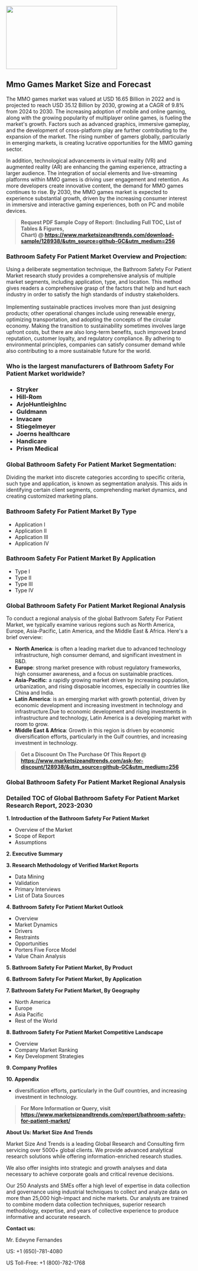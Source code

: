 <p><img class="alignnone size-medium wp-image-20088" src="https://ffe5etoiles.com/wp-content/uploads/2024/12/MST1-300x171.png" alt="" width="300" height="171" /></p><h2>Mmo Games Market Size and Forecast</h2><p>The MMO games market was valued at USD 16.65 Billion in 2022 and is projected to reach USD 35.12 Billion by 2030, growing at a CAGR of 9.8% from 2024 to 2030. The increasing adoption of mobile and online gaming, along with the growing popularity of multiplayer online games, is fueling the market's growth. Factors such as advanced graphics, immersive gameplay, and the development of cross-platform play are further contributing to the expansion of the market. The rising number of gamers globally, particularly in emerging markets, is creating lucrative opportunities for the MMO gaming sector.</p><p>In addition, technological advancements in virtual reality (VR) and augmented reality (AR) are enhancing the gaming experience, attracting a larger audience. The integration of social elements and live-streaming platforms within MMO games is driving user engagement and retention. As more developers create innovative content, the demand for MMO games continues to rise. By 2030, the MMO games market is expected to experience substantial growth, driven by the increasing consumer interest in immersive and interactive gaming experiences, both on PC and mobile devices.</p></p><blockquote id="" class=""><strong>Request PDF Sample Copy of Report: (Including Full TOC, List of Tables &amp; Figures, Chart)&nbsp;@&nbsp;<strong><a href="https://www.marketsizeandtrends.com/download-sample/128938/&utm_source=github-GC&utm_medium=256" target="_blank">https://www.marketsizeandtrends.com/download-sample/128938/&utm_source=github-GC&utm_medium=256</a></strong></strong></blockquote><h3 id="" class="">Bathroom Safety For Patient Market&nbsp;Overview and Projection:</h3><p id="" class="">Using a deliberate segmentation technique, the Bathroom Safety For Patient Market research study provides a comprehensive analysis of multiple market segments, including application, type, and location. This method gives readers a comprehensive grasp of the factors that help and hurt each industry in order to satisfy the high standards of industry stakeholders. <br /> <br />Implementing sustainable practices involves more than just designing products; other operational changes include using renewable energy, optimizing transportation, and adopting the concepts of the circular economy. Making the transition to sustainability sometimes involves large upfront costs, but there are also long-term benefits, such improved brand reputation, customer loyalty, and regulatory compliance. By adhering to environmental principles, companies can satisfy consumer demand while also contributing to a more sustainable future for the world.</p><h3 id="" class="">Who is the largest manufacturers of&nbsp;Bathroom Safety For Patient Market worldwide?</h3><h3 class=""><p><ul><li>Stryker </li><li> Hill-Rom </li><li> ArjoHuntleighInc </li><li> Guldmann </li><li> Invacare </li><li> Stiegelmeyer </li><li> Joerns healthcare </li><li> Handicare </li><li> Prism Medical</li></ul></p></h3><h3 id="" class="">Global&nbsp;Bathroom Safety For Patient Market Segmentation:</h3><p id="" class="">Dividing the market into discrete categories according to specific criteria, such type and application, is known as segmentation analysis. This aids in identifying certain client segments, comprehending market dynamics, and creating customized marketing plans.</p><h3 id="" class="">Bathroom Safety For Patient Market&nbsp;By Type</h3><p><p><ul><li>Application I</li><li> Application II</li><li> Application III</li><li> Application IV</p></li></ul></p></p><h3 id="" class="">Bathroom Safety For Patient Market&nbsp;By Application</h3><p class=""><p><ul><li>Type I</li><li> Type II</li><li> Type III</li><li> Type IV</li></ul></p></p><h3 id="" class="">Global Bathroom Safety For Patient Market Regional Analysis</h3><p id="" class="">To conduct a regional analysis of the global Bathroom Safety For Patient Market, we typically examine various regions such as North America, Europe, Asia-Pacific, Latin America, and the Middle East &amp; Africa. Here's a brief overview:</p><ul><li><strong>North America</strong>: is often a leading market due to advanced technology infrastructure, high consumer demand, and significant investment in R&amp;D.</li><li><strong>Europe</strong>: strong market presence with robust regulatory frameworks, high consumer awareness, and a focus on sustainable practices.</li><li><strong>Asia-Pacific</strong>: a rapidly growing market driven by increasing population, urbanization, and rising disposable incomes, especially in countries like China and India.</li><li><strong>Latin America</strong>: is an emerging market with growth potential, driven by economic development and increasing investment in technology and infrastructure.Due to economic development and rising investments in infrastructure and technology, Latin America is a developing market with room to grow.</li><li><strong>Middle East &amp; Africa</strong>: Growth in this region is driven by economic diversification efforts, particularly in the Gulf countries, and increasing investment in technology.</li></ul><blockquote id="" class=""><strong>Get a Discount On The Purchase Of This Report @ <strong><a href="https://www.marketsizeandtrends.com/ask-for-discount/128938/&utm_source=github-GC&utm_medium=256" target="_blank">https://www.marketsizeandtrends.com/ask-for-discount/128938/&utm_source=github-GC&utm_medium=256</a></strong></strong></blockquote><h3 id="" class="">Global Bathroom Safety For Patient Market Regional Analysis</h3><h3 id="" class="">Detailed TOC of Global Bathroom Safety For Patient Market Research Report, 2023-2030</h3><p id="" class=""><strong>1. Introduction of the Bathroom Safety For Patient Market</strong></p><ul><li>Overview of the Market</li><li>Scope of Report</li><li>Assumptions</li></ul><p id="" class=""><strong>2. Executive Summary</strong></p><p id="" class=""><strong>3. Research Methodology of Verified Market Reports</strong></p><ul><li>Data Mining</li><li>Validation</li><li>Primary Interviews</li><li>List of Data Sources</li></ul><p id="" class=""><strong>4. Bathroom Safety For Patient Market Outlook</strong></p><ul><li>Overview</li><li>Market Dynamics</li><li>Drivers</li><li>Restraints</li><li>Opportunities</li><li>Porters Five Force Model</li><li>Value Chain Analysis</li></ul><p id="" class=""><strong>5. Bathroom Safety For Patient Market, By Product</strong></p><p id="" class=""><strong>6. Bathroom Safety For Patient Market, By Application</strong></p><p id="" class=""><strong>7. Bathroom Safety For Patient Market, By Geography</strong></p><ul><li>North America</li><li>Europe</li><li>Asia Pacific</li><li>Rest of the World</li></ul><p id="" class=""><strong>8. Bathroom Safety For Patient Market Competitive Landscape</strong></p><ul><li>Overview</li><li>Company Market Ranking</li><li>Key Development Strategies</li></ul><p id="" class=""><strong>9. Company Profiles</strong></p><p id="" class=""><strong>10. Appendix</strong></p><ul><li>diversification efforts, particularly in the Gulf countries, and increasing investment in technology.</li></ul><blockquote id="" class=""><strong>For More Information or Query, visit <strong><strong><a href="https://www.marketsizeandtrends.com/report/bathroom-safety-for-patient-market/" target="_blank">https://www.marketsizeandtrends.com/report/bathroom-safety-for-patient-market/</a></strong></strong></strong></blockquote><p id="" class=""><strong>About Us: Market Size And Trends</strong></p><p id="" class="">Market Size And Trends is a leading Global Research and Consulting firm servicing over 5000+ global clients. We provide advanced analytical research solutions while offering information-enriched research studies.</p><p id="" class="">We also offer insights into strategic and growth analyses and data necessary to achieve corporate goals and critical revenue decisions.</p><p id="" class="">Our 250 Analysts and SMEs offer a high level of expertise in data collection and governance using industrial techniques to collect and analyze data on more than 25,000 high-impact and niche markets. Our analysts are trained to combine modern data collection techniques, superior research methodology, expertise, and years of collective experience to produce informative and accurate research.</p><p id="" class=""><strong>Contact us:</strong></p><p id="" class="">Mr. Edwyne Fernandes</p><p id="" class="">US: +1 (650)-781-4080</p><p id="" class="">US Toll-Free: +1 (800)-782-1768</p>

